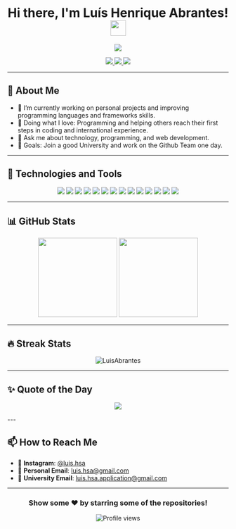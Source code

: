 <!-- Header with a waving hand GIF -->
<h1 align="center">
  Hi there, I'm Luís Henrique Abrantes! <img src="https://media.giphy.com/media/hvRJCLFzcasrR4ia7z/giphy.gif" width="35px">
</h1>

<!-- Animated typing text -->
<p align="center">
  <img src="https://readme-typing-svg.herokuapp.com/?color=%2336BCF7&size=25&center=true&vCenter=true&width=600&lines=Welcome%20to%20my%20GitHub%20Profile!;I%27m%20a%20Software%20Developer%2E;Passionate%20about%20Technology%20and%20Innovation%2E"/>
</p>

<!-- Social media badges -->
<p align="center">
  <a href="https://instagram.com/luis.hsa">
    <img src="https://img.shields.io/badge/Instagram-E4405F?style=flat-square&logo=instagram&logoColor=white" />
  </a>
  <a href="mailto:luis.hsa@gmail.com">
    <img src="https://img.shields.io/badge/Personal_Email-D14836?style=flat-square&logo=gmail&logoColor=white" />
  </a>
  <a href="mailto:luis.hsa.application@gmail.com">
    <img src="https://img.shields.io/badge/University_Email-0078D4?style=flat-square&logo=microsoft-outlook&logoColor=white" />
  </a>
</p>

---

## 🌟 About Me

- 🔭 I’m currently working on personal projects and improving programming languages and frameworks skills.
- 🌱 Doing what I love: Programming and helping others reach their first steps in coding and international experience.
- 💬 Ask me about technology, programming, and web development.
- 🎯 Goals: Join a good University and work on the Github Team one day.

---

## 🚀 Technologies and Tools

<p align="center">
  <!-- Languages -->
  <img src="https://img.shields.io/badge/Python-3776AB?style=flat-square&logo=python&logoColor=yellow" />
  <img src="https://img.shields.io/badge/JavaScript-F7DF1E?style=flat-square&logo=javascript&logoColor=black" />
  <img src="https://img.shields.io/badge/HTML5-E34F26?style=flat-square&logo=html5&logoColor=white" />
  <img src="https://img.shields.io/badge/CSS3-1572B6?style=flat-square&logo=css3&logoColor=white" />
  <!-- Tools -->
  <img src="https://img.shields.io/badge/Git-F05032?style=flat-square&logo=git&logoColor=white" />
  <img src="https://img.shields.io/badge/GitHub-181717?style=flat-square&logo=github&logoColor=white" />
  <img src="https://img.shields.io/badge/GitHub%20Copilot-222222?style=flat-square&logo=githubcopilot&logoColor=white" />
<!-- New Technologies -->
  <img src="https://img.shields.io/badge/React-61DAFB?style=flat-square&logo=react&logoColor=black" />
  <img src="https://img.shields.io/badge/Vite-646CFF?style=flat-square&logo=vite&logoColor=white" />
  <img src="https://img.shields.io/badge/Node.js-339933?style=flat-square&logo=nodedotjs&logoColor=white" />
  <img src="https://img.shields.io/badge/TailwindCSS-06B6D4?style=flat-square&logo=tailwindcss&logoColor=white" />
  <img src="https://img.shields.io/badge/Vercel-000000?style=flat-square&logo=vercel&logoColor=white" />
  <img src="https://img.shields.io/badge/MySQL-4479A1?style=flat-square&logo=mysql&logoColor=white" />
  <img src="https://img.shields.io/badge/Handlebars.js-f0772b?style=flat-square&logo=handlebarsdotjs&logoColor=white" />
</p>

---

## 📊 GitHub Stats

<p align="center">
  <img height="180em" src="https://github-readme-stats.vercel.app/api?username=LuisAbrantes&show_icons=true&theme=algolia&include_all_commits=true&count_private=true&cache_seconds=10"/>
  <img height="180em" src="https://github-readme-stats.vercel.app/api/top-langs/?username=LuisAbrantes&layout=compact&langs_count=7&theme=algolia&cache_seconds=10"/>
</p>

---

## 🔥 Streak Stats

<p align="center">
  <img src="https://github-readme-streak-stats.herokuapp.com/?user=LuisAbrantes&theme=algolia" alt="LuisAbrantes" />
</p>

---

## ✨ Quote of the Day

<p align="center">
  <img src="https://quotes-github-readme.vercel.app/api?quote=Let+no+one+despise+you+for+your+youth,+but+set+the+believers+an+example+in+speech,+in+conduct,+in+love,+in+faith,+in+purity.&author=1+Timothy+4%3A12&theme=algolia"/>
</p>
---

## 📫 How to Reach Me

- 📸 **Instagram**: [@luis.hsa](https://instagram.com/luis.hsa)
- 📧 **Personal Email**: [luis.hsa@gmail.com](mailto:luis.hsa@gmail.com)
- 🏫 **University Email**: [luis.hsa.application@gmail.com](mailto:luis.hsa.application@gmail.com)

---

<div align="center">

### Show some ❤️ by starring some of the repositories!

![Profile views](https://komarev.com/ghpvc/?username=LuisAbrantes&color=blue&style=flat-square)

</div>
